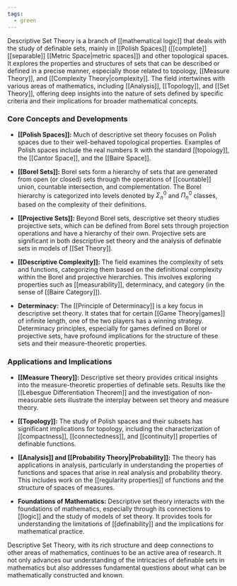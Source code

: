 ```yaml
---
tags:
  - green
---
```


Descriptive Set Theory is a branch of [[mathematical logic]] that deals with the study of definable sets, mainly in [[Polish Spaces]] ([[complete]] [[separable]] [[Metric Space|metric spaces]]) and other topological spaces. It explores the properties and structures of sets that can be described or defined in a precise manner, especially those related to topology, [[Measure Theory]], and [[Complexity Theory|complexity]]. The field intertwines with various areas of mathematics, including [[Analysis]], [[Topology]], and [[Set Theory]], offering deep insights into the nature of sets defined by specific criteria and their implications for broader mathematical concepts.

### Core Concepts and Developments

- **[[Polish Spaces]]:** Much of descriptive set theory focuses on Polish spaces due to their well-behaved topological properties. Examples of Polish spaces include the real numbers $\mathbb{R}$ with the standard [[topology]], the [[Cantor Space]], and the [[Baire Space]].

- **[[Borel Sets]]:** Borel sets form a hierarchy of sets that are generated from open (or closed) sets through the operations of [[countable]] union, countable intersection, and complementation. The Borel hierarchy is categorized into levels denoted by $\Sigma^0_n$ and $\Pi^0_n$ classes, based on the complexity of their definitions.

- **[[Projective Sets]]:** Beyond Borel sets, descriptive set theory studies projective sets, which can be defined from Borel sets through projection operations and have a hierarchy of their own. Projective sets are significant in both descriptive set theory and the analysis of definable sets in models of [[Set Theory]].

- **[[Descriptive Complexity]]:** The field examines the complexity of sets and functions, categorizing them based on the definitional complexity within the Borel and projective hierarchies. This involves exploring properties such as [[measurability]], determinacy, and category (in the sense of [[Baire Category]]).

- **Determinacy:** The [[Principle of Determinacy]] is a key focus in descriptive set theory. It states that for certain [[Game Theory|games]] of infinite length, one of the two players has a winning strategy. Determinacy principles, especially for games defined on Borel or projective sets, have profound implications for the structure of these sets and their measure-theoretic properties.

### Applications and Implications

- **[[Measure Theory]]:** Descriptive set theory provides critical insights into the measure-theoretic properties of definable sets. Results like the [[Lebesgue Differentiation Theorem]] and the investigation of non-measurable sets illustrate the interplay between set theory and measure theory.

- **[[Topology]]:** The study of Polish spaces and their subsets has significant implications for topology, including the characterization of [[compactness]], [[connectedness]], and [[continuity]] properties of definable functions.

- **[[Analysis]] and [[Probability Theory|Probability]]:** The theory has applications in analysis, particularly in understanding the properties of functions and spaces that arise in real analysis and probability theory. This includes work on the [[regularity properties]] of functions and the structure of spaces of measures.

- **Foundations of Mathematics:** Descriptive set theory interacts with the foundations of mathematics, especially through its connections to [[logic]] and the study of models of set theory. It provides tools for understanding the limitations of [[definability]] and the implications for mathematical practice.

Descriptive Set Theory, with its rich structure and deep connections to other areas of mathematics, continues to be an active area of research. It not only advances our understanding of the intricacies of definable sets in mathematics but also addresses fundamental questions about what can be mathematically constructed and known.